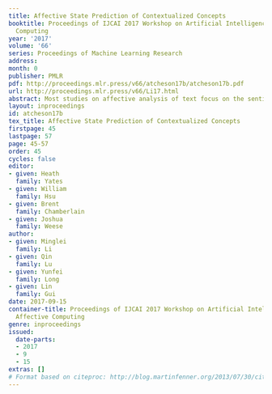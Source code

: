 ```yaml
---
title: Affective State Prediction of Contextualized Concepts
booktitle: Proceedings of IJCAI 2017 Workshop on Artificial Intelligence in Affective
  Computing
year: '2017'
volume: '66'
series: Proceedings of Machine Learning Research
address: 
month: 0
publisher: PMLR
pdf: http://proceedings.mlr.press/v66/atcheson17b/atcheson17b.pdf
url: http://proceedings.mlr.press/v66/Li17.html
abstract: Most studies on affective analysis of text focus on the sentiment or emotion expressed by a whole sentence or document. In this paper, we propose a novel approach to predict the affective states of a described event through the predictions of the corresponding subject, action and object involved in the described event. Rather than using a sentiment label or discrete emotion categories, the affective state is represented using the three dimensional evaluation-potency-activity (EPA) model. The main idea is to use automatically obtained word embedding as word representation and to use the Long Short-Term Memory (LSTM) network as the prediction model. Compared to the linear model used in the Affective Control Theory which uses manually annotated EPA lexicon, our porposed LSTM learning method using word embedding outperforms the linear model and word embedding also perform better than EPA lexicon. Most importantly, our work shows that automatically obtained word embedding outperforms manually constructed affective lexicons. 
layout: inproceedings
id: atcheson17b
tex_title: Affective State Prediction of Contextualized Concepts
firstpage: 45
lastpage: 57
page: 45-57
order: 45
cycles: false
editor:
- given: Heath
  family: Yates
- given: William
  family: Hsu
- given: Brent
  family: Chamberlain
- given: Joshua
  family: Weese
author:
- given: Minglei 
  family: Li
- given: Qin
  family: Lu 
- given: Yunfei 
  family: Long 
- given: Lin 
  family: Gui
date: 2017-09-15
container-title: Proceedings of IJCAI 2017 Workshop on Artificial Intelligence in
  Affective Computing
genre: inproceedings
issued:
  date-parts:
  - 2017
  - 9
  - 15
extras: []
# Format based on citeproc: http://blog.martinfenner.org/2013/07/30/citeproc-yaml-for-bibliographies/
---
```

